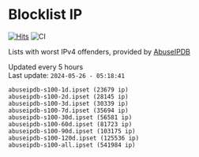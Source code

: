# Blocklist IP

[![Hits](https://hits.seeyoufarm.com/api/count/incr/badge.svg?url=https%3A%2F%2Fgithub.com%2Fborestad%2Fblocklist-ip%2F&count_bg=%2379C83D&title_bg=%23555555&icon=&icon_color=%23E7E7E7&title=hits&edge_flat=false)](https://hits.seeyoufarm.com)  ![CI](https://img.shields.io/github/workflow/status/borestad/blocklist-ip/CI?style=flat-square)

Lists with worst IPv4 offenders, provided by [AbuseIPDB](https://www.abuseipdb.com/)

<!-- FOOTER-PLACEHOLDER -->
Updated every 5 hours<br>
Last update: `2024-05-26 - 05:18:41`
```
abuseipdb-s100-1d.ipset (23679 ip)
abuseipdb-s100-2d.ipset (28145 ip)
abuseipdb-s100-3d.ipset (30339 ip)
abuseipdb-s100-7d.ipset (35694 ip)
abuseipdb-s100-30d.ipset (56581 ip)
abuseipdb-s100-60d.ipset (81723 ip)
abuseipdb-s100-90d.ipset (103175 ip)
abuseipdb-s100-120d.ipset (125536 ip)
abuseipdb-s100-all.ipset (541984 ip)
```
